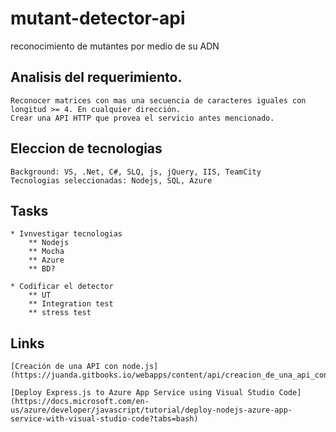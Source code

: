 # mutant-detector-api
reconocimiento de mutantes por medio de su ADN

## Analisis del requerimiento.

	Reconocer matrices con mas una secuencia de caracteres iguales con longitud >= 4. En cualquier dirección.
	Crear una API HTTP que provea el servicio antes mencionado. 

## Eleccion de tecnologias

	Background: VS, .Net, C#, SLQ, js, jQuery, IIS, TeamCity 
	Tecnologias seleccionadas: Nodejs, SQL, Azure

## Tasks

	* Ivnvestigar tecnologias
		** Nodejs
		** Mocha 
		** Azure
		** BD?
	
	* Codificar el detector
		** UT
		** Integration test
		** stress test
		 
## Links

	[Creación de una API con node.js](https://juanda.gitbooks.io/webapps/content/api/creacion_de_una_api_con_nodejs.html)

	[Deploy Express.js to Azure App Service using Visual Studio Code]
	(https://docs.microsoft.com/en-us/azure/developer/javascript/tutorial/deploy-nodejs-azure-app-service-with-visual-studio-code?tabs=bash)
